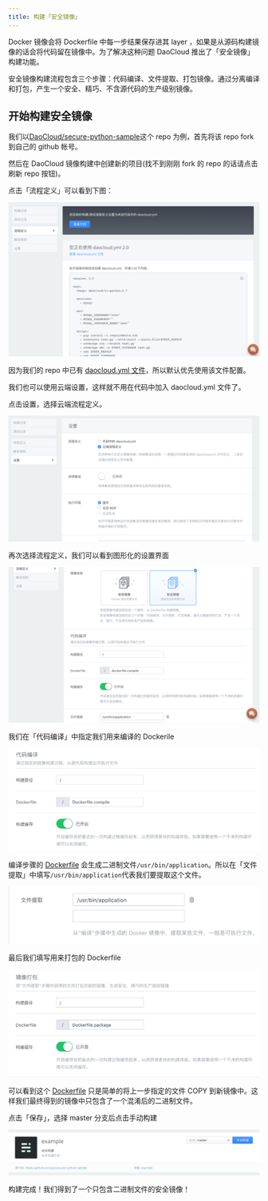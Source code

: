 ```yaml
---
title: 构建「安全镜像」
---
```


Docker 镜像会将 Dockerfile 中每一步结果保存进其 layer ，如果是从源码构建镜像的话会将代码留在镜像中。为了解决这种问题 DaoCloud 推出了「安全镜像」构建功能。

安全镜像构建流程包含三个步骤：代码编译、文件提取、打包镜像。通过分离编译和打包，产生一个安全、精巧、不含源代码的生产级别镜像。

## 开始构建安全镜像

我们以[DaoCloud/secure-python-sample](https://github.com/DaoCloud/secure-python-sample)这个 repo 为例，首先将该 repo fork 到自己的 github 帐号。

然后在 DaoCloud 镜像构建中创建新的项目(找不到刚刚 fork 的 repo 的话请点击刷新 repo 按钮)。

点击「流程定义」可以看到下图：

![daocloud.yml流程定义](safe-build-1.png)

因为我们的 repo 中已有 [daocloud.yml 文件](http://docs.daocloud.io/ci-image-build/daocloud-yml-2-0-preview)，所以默认优先使用该文件配置。

我们也可以使用云端设置，这样就不用在代码中加入 daocloud.yml 文件了。

点击设置，选择云端流程定义。

![setting](safe-build-2.png)

再次选择流程定义，我们可以看到图形化的设置界面

![GUI流程定义](safe-build-3.png)

我们在「代码编译」中指定我们用来编译的 Dockerile

![compile](safe-build-compile.png)

编译步骤的 [Dockerfile](https://github.com/DaoCloud/secure-python-sample/blob/master/Dockerfile.compile#L9) 会生成二进制文件`/usr/bin/application`。所以在「文件提取」中填写`/usr/bin/application`代表我们要提取这个文件。

![pick](safe-build-pick.png)

最后我们填写用来打包的 Dockerfile

![package](safe-build-package.png)

可以看到这个 [Dockerfile](https://github.com/DaoCloud/secure-python-sample/blob/master/Dockerfile.package) 只是简单的将上一步指定的文件 COPY 到新镜像中。这样我们最终得到的镜像中只包含了一个混淆后的二进制文件。

点击「保存」，选择 master 分支后点击手动构建

![手动构建](safe-build-build.png)

构建完成！我们得到了一个只包含二进制文件的安全镜像！